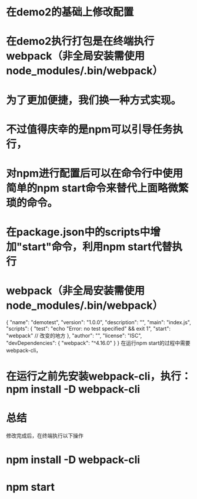 # 在demo2的基础上修改配置

# 在demo2执行打包是在终端执行webpack（非全局安装需使用node_modules/.bin/webpack）

# 为了更加便捷，我们换一种方式实现。

# 不过值得庆幸的是npm可以引导任务执行，
# 对npm进行配置后可以在命令行中使用简单的npm start命令来替代上面略微繁琐的命令。

# 在package.json中的scripts中增加"start"命令，利用npm start代替执行
# webpack（非全局安装需使用node_modules/.bin/webpack）


{
  "name": "demotest",
  "version": "1.0.0",
  "description": "",
  "main": "index.js",
  "scripts": {
    "test": "echo \"Error: no test specified\" && exit 1",
    "start": "webpack"  // 改变的地方
  },
  "author": "",
  "license": "ISC",
  "devDependencies": {
    "webpack": "^4.16.0"
  }
}
在运行npm start的过程中需要webpack-cli，

# 在运行之前先安装webpack-cli，执行：npm install -D webpack-cli


# 总结
修改完成后，在终端执行以下操作
# npm install -D webpack-cli
# npm start
